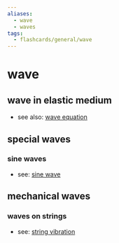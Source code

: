 ```yaml
---
aliases:
  - wave
  - waves
tags:
  - flashcards/general/wave
---
```


# wave

## wave in elastic medium

- see also: [wave equation](wave%20equation.md)

## special waves

### sine waves

- see: [sine wave](sine%20wave.md)

## mechanical waves

### waves on strings

- see: [string vibration](string%20vibration.md)
